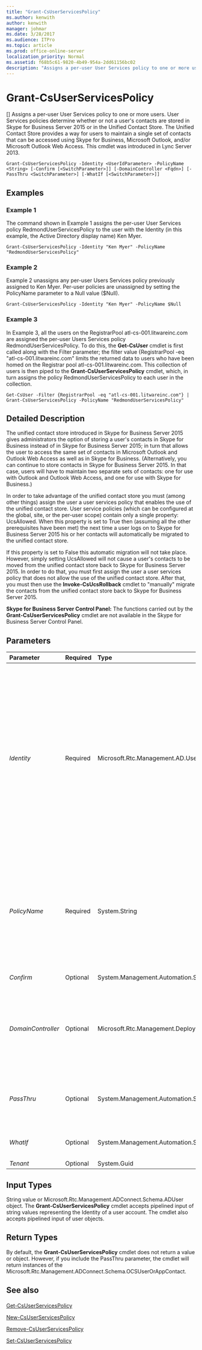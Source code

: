 ```yaml
---
title: "Grant-CsUserServicesPolicy"
ms.author: kenwith
author: kenwith
manager: johmar
ms.date: 3/28/2017
ms.audience: ITPro
ms.topic: article
ms.prod: office-online-server
localization_priority: Normal
ms.assetid: f68b5c61-9820-4b49-954a-2dd61156bc02
description: "Assigns a per-user User Services policy to one or more users. User Services policies determine whether or not a user's contacts are stored in Skype for Business Server 2015 or in the Unified Contact Store. The Unified Contact Store provides a way for users to maintain a single set of contacts that can be accessed using Skype for Business, Microsoft Outlook, and/or Microsoft Outlook Web Access. This cmdlet was introduced in Lync Server 2013."
---
```


# Grant-CsUserServicesPolicy
[]
Assigns a per-user User Services policy to one or more users. User Services policies determine whether or not a user's contacts are stored in Skype for Business Server 2015 or in the Unified Contact Store. The Unified Contact Store provides a way for users to maintain a single set of contacts that can be accessed using Skype for Business, Microsoft Outlook, and/or Microsoft Outlook Web Access. This cmdlet was introduced in Lync Server 2013.
  
```
Grant-CsUserServicesPolicy -Identity <UserIdParameter> -PolicyName <String> [-Confirm [<SwitchParameter>]] [-DomainController <Fqdn>] [-PassThru <SwitchParameter>] [-WhatIf [<SwitchParameter>]]

```

## Examples
<a name="Examples"> </a>

### Example 1

The command shown in Example 1 assigns the per-user User Services policy RedmondUserServicesPolicy to the user with the Identity (in this example, the Active Directory display name) Ken Myer.
  
```
Grant-CsUserServicesPolicy -Identity "Ken Myer" -PolicyName "RedmondUserServicesPolicy"
```

### Example 2

Example 2 unassigns any per-user Users Services policy previously assigned to Ken Myer. Per-user policies are unassigned by setting the PolicyName parameter to a Null value ($Null).
  
```
Grant-CsUserServicesPolicy -Identity "Ken Myer" -PolicyName $Null
```

### Example 3

In Example 3, all the users on the RegistrarPool atl-cs-001.litwareinc.com are assigned the per-user Users Services policy RedmondUserServicesPolicy. To do this, the **Get-CsUser** cmdlet is first called along with the Filter parameter; the filter value {RegistrarPool -eq "atl-cs-001.litwareinc.com" limits the returned data to users who have been homed on the Registrar pool atl-cs-001.litwareinc.com. This collection of users is then piped to the **Grant-CsUserServicesPolicy** cmdlet, which, in turn assigns the policy RedmondUserServicesPolicy to each user in the collection.
  
```
Get-CsUser -Filter {RegistrarPool -eq "atl-cs-001.litwareinc.com"} | Grant-CsUserServicesPolicy -PolicyName "RedmondUserServicesPolicy"
```

## Detailed Description
<a name="DetailedDescription"> </a>

The unified contact store introduced in Skype for Business Server 2015 gives administrators the option of storing a user's contacts in Skype for Business instead of in Skype for Business Server 2015; in turn that allows the user to access the same set of contacts in Microsoft Outlook and Outlook Web Access as well as in Skype for Business. (Alternatively, you can continue to store contacts in Skype for Business Server 2015. In that case, users will have to maintain two separate sets of contacts: one for use with Outlook and Outlook Web Access, and one for use with Skype for Business.)
  
In order to take advantage of the unified contact store you must (among other things) assign the user a user services policy that enables the use of the unified contact store. User service policies (which can be configured at the global, site, or the per-user scope) contain only a single property: UcsAllowed. When this property is set to True then (assuming all the other prerequisites have been met) the next time a user logs on to Skype for Business Server 2015 his or her contacts will automatically be migrated to the unified contact store.
  
If this property is set to False this automatic migration will not take place. However, simply setting UcsAllowed will not cause a user's contacts to be moved from the unified contact store back to Skype for Business Server 2015. In order to do that, you must first assign the user a user services policy that does not allow the use of the unified contact store. After that, you must then use the **Invoke-CsUcsRollback** cmdlet to "manually" migrate the contacts from the unified contact store back to Skype for Business Server 2015.
  
 **Skype for Business Server Control Panel:** The functions carried out by the **Grant-CsUserServicesPolicy** cmdlet are not available in the Skype for Business Server Control Panel.
  
## Parameters
<a name="DetailedDescription"> </a>

|**Parameter**|**Required**|**Type**|**Description**|
|:-----|:-----|:-----|:-----|
| _Identity_ <br/> |Required  <br/> |Microsoft.Rtc.Management.AD.UserIdParameter  <br/> |Indicates the Identity of the user account to be assigned the per-user user experience policy. User Identities are typically specified using one of four formats: 1) the user's SIP address; 2) the user's user principal name (UPN); 3) the user's domain name and logon name, in the form domain\logon (four example, litwareinc\kenmyer); and, 4) the user's Active Directory display name (for example, Ken Myer).  <br/> User Identities can also be specified by using the user's Active Directory distinguished name.  <br/> In addition, you can use the asterisk (\*) wildcard character when using the Display Name as the user Identity. For example, the Identity "\* Smith" returns all the users who have a display name that ends with the string value " Smith".  <br/> |
| _PolicyName_ <br/> |Required  <br/> |System.String  <br/> |"Name" of the policy to be assigned. The PolicyName is simply the policy Identity minus the policy scope (the "tag:" prefix). For example, a policy with the Identity tag:Redmond has a PolicyName equal to Redmond; likewise, a policy with the Identity tag:RedmondUserExperiencePolicy has a PolicyName equal to RedmondUserExperiencePolicy.  <br/> To unassign a per-user policy previously assigned to a user, set the PolicyName to a null value ($Null).  <br/> |
| _Confirm_ <br/> |Optional  <br/> |System.Management.Automation.SwitchParameter  <br/> |Prompts you for confirmation before executing the command.  <br/> |
| _DomainController_ <br/> |Optional  <br/> |Microsoft.Rtc.Management.Deploy.Fqdn  <br/> |Enables you to connect to the specified domain controller in order to retrieve user information. To connect to a particular domain controller, include the DomainController parameter followed by the computer name (for example, atl-dc-001) or its fully qualified domain name (FQDN) (for example, atl-dc-001.litwareinc.com).  <br/> |
| _PassThru_ <br/> |Optional  <br/> |System.Management.Automation.SwitchParameter  <br/> |Enables you to pass a user object through the pipeline that represents the user account being assigned the policy. By default, the **Grant-CsUserServicesPolicy** cmdlet does not pass objects through the pipeline. <br/> |
| _WhatIf_ <br/> |Optional  <br/> |System.Management.Automation.SwitchParameter  <br/> |Describes what would happen if you executed the command without actually executing the command.  <br/> |
| _Tenant_ <br/> |Optional  <br/> |System.Guid  <br/> |PARAMVALUE: Guid  <br/> |
   
## Input Types
<a name="InputTypes"> </a>

String value or Microsoft.Rtc.Management.ADConnect.Schema.ADUser object. The **Grant-CsUserServicesPolicy** cmdlet accepts pipelined input of string values representing the Identity of a user account. The cmdlet also accepts pipelined input of user objects.
  
## Return Types
<a name="ReturnTypes"> </a>

By default, the **Grant-CsUserServicesPolicy** cmdlet does not return a value or object. However, if you include the PassThru parameter, the cmdlet will return instances of the Microsoft.Rtc.Management.ADConnect.Schema.OCSUserOrAppContact.
  
## See also
<a name="ReturnTypes"> </a>

#### 

[Get-CsUserServicesPolicy](get-csuserservicespolicy.md)
  
[New-CsUserServicesPolicy](new-csuserservicespolicy.md)
  
[Remove-CsUserServicesPolicy](remove-csuserservicespolicy.md)
  
[Set-CsUserServicesPolicy](set-csuserservicespolicy.md)

